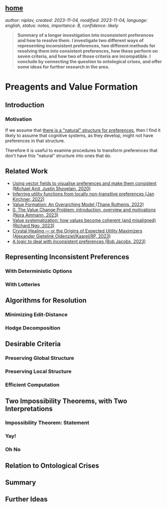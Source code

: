 [home](./index.md)
------------------

*author: niplav, created: 2023-11-04, modified: 2023-11-04, language: english, status: notes, importance: 8, confidence: likely*

> __Summary of a longer investigation into inconsistent preferences and
how to resolve them. I investigate two different ways of representing
inconsistent preferences, two different methods for resolving them
into consistent preferences, how these perform on seven criteria, and
how two of those criteria are incompatible. I conclude by connecting
the question to ontological crises, and offer some ideas for further
research in the area.__

Preagents and Value Formation
==============================

Introduction
-------------

### Motivation

If we assume that [there is a "natural" structure for
preferences](https://www.lesswrong.com/posts/suxvE2ddnYMPJN9HD), then
I find it likely to assume that cognitive systems, as they develop,
might not have preferences in that structure.

Therefore it is useful to examine procedures to transform preferences
that don't have this "natural" structure into ones that do.

Related Work
-------------

* [Using vector fields to visualise preferences and make them consistent (Michael Aird, Justin Shovelain, 2020)](https://www.lesswrong.com/posts/ky988ePJvCRhmCwGo/using-vector-fields-to-visualise-preferences-and-make-them)
* [Inferring utility functions from locally non-transitive preferences (Jan Kirchner, 2022)](https://www.lesswrong.com/posts/QZiGEDiobFz8ropA5/inferring-utility-functions-from-locally-non-transitive)
* [Value Formation: An Overarching Model (Thane Ruthenis, 2022)](https://www.lesswrong.com/posts/kmpNkeqEGvFue7AvA/value-formation-an-overarching-model)
* [0. The Value Change Problem: introduction, overview and motivations (Nora Ammann, 2023)](https://www.lesswrong.com/s/3QXNgNKXoLrdXJwWE/p/mHQHBEuFcEWRnitp4)
* [Value systematization: how values become coherent (and misaligned) (Richard Ngo, 2023)](https://www.lesswrong.com/posts/J2kpxLjEyqh6x3oA4/value-systematization-how-values-become-coherent-and)
* [Crystal Healing — or the Origins of Expected Utility Maximizers (Alexander Gietelink Oldenziel/Kaarel/RP, 2023)](https://www.lesswrong.com/posts/tiftX2exZbrc3pNJt/)
* [A logic to deal with inconsistent preferences (Bob Jacobs, 2023)](https://bobjacobs.substack.com/p/a-logic-to-deal-with-inconsistent)

Representing Inconsistent Preferences
--------------------------------------

### With Deterministic Options

### With Lotteries

Algorithms for Resolution
--------------------------

### Minimizing Edit-Distance

### Hodge Decomposition

Desirable Criteria
-------------------

### Preserving Global Structure

### Preserving Local Structure

### Efficient Computation

Two Impossibility Theorems, with Two Interpretations
-----------------------------------------------------

### Impossibility Theorem: Statement

### Yay!

### Oh No

Relation to Ontological Crises
-------------------------------

Summary
--------

Further Ideas
--------------
